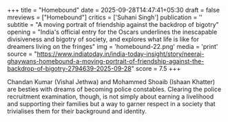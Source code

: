 +++
title = "Homebound"
date = 2025-09-28T14:47:41+05:30
draft = false
mreviews = ["Homebound"]
critics = ['Suhani Singh']
publication = ''
subtitle = "A moving portrait of friendship against the backdrop of bigotry"
opening = "India's official entry for the Oscars underlines the inescapable divisiveness and bigotry of society, and explores what life is like for dreamers living on the fringes"
img = 'homebound-22.png'
media = 'print'
source = "https://www.indiatoday.in/india-today-insight/story/neeraj-ghaywans-homebound-a-moving-portrait-of-friendship-against-the-backdrop-of-bigotry-2794639-2025-09-28"
score = 7.5
+++

Chandan Kumar (Vishal Jethwa) and Mohammed Shoaib (Ishaan Khatter) are besties with dreams of becoming police constables. Clearing the police recruitment examination, though, is not simply about earning a livelihood and supporting their families but a way to garner respect in a society that trivialises them for their background and identity.
